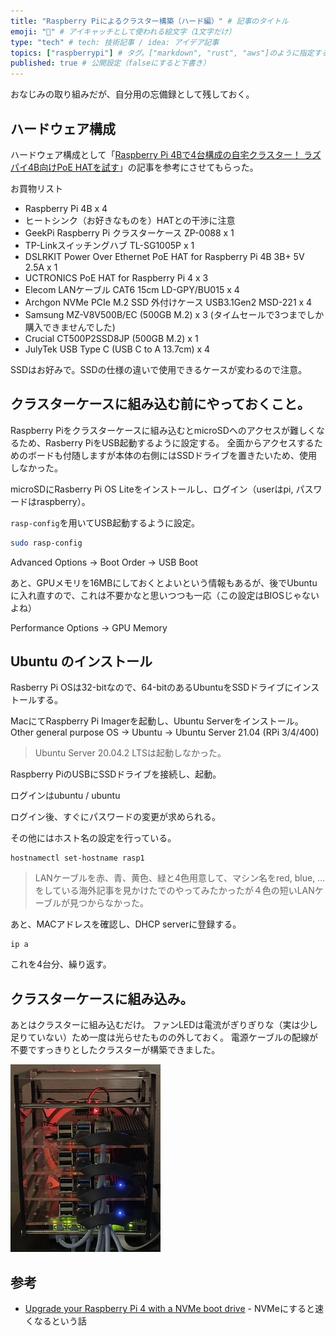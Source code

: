```yaml
---
title: "Raspberry Piによるクラスター構築（ハード編）" # 記事のタイトル
emoji: "🍓" # アイキャッチとして使われる絵文字（1文字だけ）
type: "tech" # tech: 技術記事 / idea: アイデア記事
topics: ["raspberrypi"] # タグ。["markdown", "rust", "aws"]のように指定する
published: true # 公開設定（falseにすると下書き）
---
```

おなじみの取り組みだが、自分用の忘備録として残しておく。

## ハードウェア構成

ハードウェア構成として「[Raspberry Pi 4Bで4台構成の自宅クラスター！ ラズパイ4B向けPoE HATを試す](https://internet.watch.impress.co.jp/docs/column/shimizu/1325054.html)」の記事を参考にさせてもらった。

お買物リスト
- Raspberry Pi 4B x 4
- ヒートシンク（お好きなものを）HATとの干渉に注意
- GeekPi Raspberry Pi クラスターケース ZP-0088 x 1
- TP-Linkスイッチングハブ TL-SG1005P x 1
- DSLRKIT Power Over Ethernet PoE HAT for Raspberry Pi 4B 3B+ 5V 2.5A x 1
- UCTRONICS PoE HAT for Raspberry Pi 4 x 3
- Elecom LANケーブル CAT6 15cm LD-GPY/BU015 x 4
- Archgon NVMe PCIe M.2 SSD 外付けケース USB3.1Gen2 MSD-221 x 4
- Samsung MZ-V8V500B/EC (500GB M.2) x 3 (タイムセールで3つまでしか購入できませんでした)
- Crucial CT500P2SSD8JP (500GB M.2) x 1
- JulyTek USB Type C (USB C to A 13.7cm) x 4

SSDはお好みで。SSDの仕様の違いで使用できるケースが変わるので注意。

## クラスターケースに組み込む前にやっておくこと。

Raspberry Piをクラスターケースに組み込むとmicroSDへのアクセスが難しくなるため、Rasberry PiをUSB起動するように設定する。
全面からアクセスするためのボードも付随しますが本体の右側にはSSDドライブを置きたいため、使用しなかった。

microSDにRasberry Pi OS Liteをインストールし、ログイン（userはpi, パスワードはraspberry）。

`rasp-config`を用いてUSB起動するように設定。

```bash
sudo rasp-config
```

Advanced Options -> Boot Order -> USB Boot

あと、GPUメモリを16MBにしておくとよいという情報もあるが、後でUbuntuに入れ直すので、これは不要かなと思いつつも一応（この設定はBIOSじゃないよね）

Performance Options -> GPU Memory

## Ubuntu のインストール

Rasberry Pi OSは32-bitなので、64-bitのあるUbuntuをSSDドライブにインストールする。

MacにてRaspberry Pi Imagerを起動し、Ubuntu Serverをインストール。
Other general purpose OS -> Ubuntu -> Ubuntu Server 21.04 (RPi 3/4/400)

> Ubuntu Server 20.04.2 LTSは起動しなかった。

Raspberry PiのUSBにSSDドライブを接続し、起動。

ログインはubuntu / ubuntu

ログイン後、すぐにパスワードの変更が求められる。

その他にはホスト名の設定を行っている。

```
hostnamectl set-hostname rasp1
```

> LANケーブルを赤、青、黄色、緑と4色用意して、マシン名をred, blue, ...をしている海外記事を見かけたでのやってみたかったが４色の短いLANケーブルが見つからなかった。

あと、MACアドレスを確認し、DHCP serverに登録する。

```
ip a
```

これを4台分、繰り返す。

## クラスターケースに組み込み。

あとはクラスターに組み込むだけ。
ファンLEDは電流がぎりぎりな（実は少し足りていない）ため一度は光らせたものの外しておく。
電源ケーブルの配線が不要ですっきりとしたクラスターが構築できました。

![](/images/articles/RaspberryPi4Cluster2.jpg)

## 参考

- [Upgrade your Raspberry Pi 4 with a NVMe boot drive](https://alexellisuk.medium.com/upgrade-your-raspberry-pi-4-with-a-nvme-boot-drive-d9ab4e8aa3c2) - NVMeにすると速くなるという話
